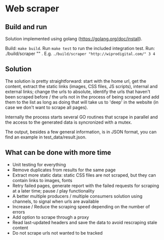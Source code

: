 # Web scraper

## Build and run

Solution implemented using golang (https://golang.org/doc/install).

Build: `make build`. Run `make test` to run the included integration test.
Run: ./build/scraper "<start-url>" <workers> <max-level>. E.g. `./build/scraper "http://wiprodigital.com/" 3 4`

## Solution

The solution is pretty straightforward: start with the home url, get the content, extract the static links (images,
CSS files, JS scripts), internal and external links; change the urls to absolute, identify the urls that haven't been
scraped before / the urls not in the process of being scraped and add them to the list as long as doing that will take
us to 'deep' in the website (in case we don't want to scrape all pages).

Internally the process starts several GO routines that scrape in parallel and the access to the generated data is
syncronized with a mutex.

The output, besides a few general information, is in JSON format, you can find an example in test_data/result.json.

## What can be done with more time

- Unit testing for everything
- Remove duplicates from results for the same page
- Extract more static data: static CSS files are not scraped, but they can contain links to images, fonts
- Retry failed pages, generate report with the failed requests for scraping at a later time; pause / play functionality
- A better multiple producers / multiple consumers solution using channels, to signal when urls are available
- Increase / Reduce the scraping speed depending on the number of errors
- Add option to scrape through a proxy
- Read last-updated headers and save the data to avoid rescraping stale content
- Do not scrape urls not wanted to be tracked
